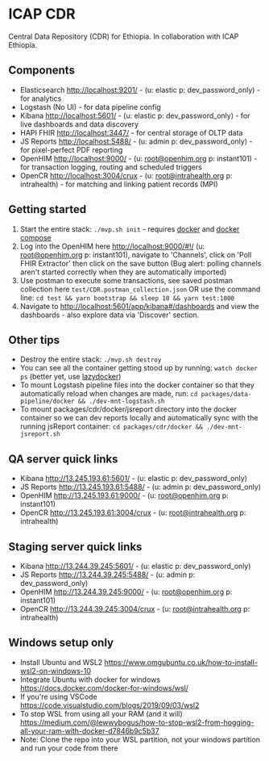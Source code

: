 # ICAP CDR

Central Data Repository (CDR) for Ethiopia. In collaboration with ICAP Ethiopia.

## Components

- Elasticsearch <http://localhost:9201/> - (u: elastic p: dev_password_only) - for analytics
- Logstash (No UI) - for data pipeline config
- Kibana <http://localhost:5601/> - (u: elastic p: dev_password_only) - for live dashboards and data discovery
- HAPI FHIR <http://localhost:3447/> - for central storage of OLTP data
- JS Reports <http://localhost:5488/> - (u: admin p: dev_password_only) - for pixel-perfect PDF reporting
- OpenHIM <http://localhost:9000/> - (u: root@openhim.org p: instant101) - for transaction logging, routing and scheduled triggers
- OpenCR <http://localhost:3004/crux> - (u: root@intrahealth.org p: intrahealth) - for matching and linking patient records (MPI)

## Getting started

1. Start the entire stack: `./mvp.sh init` - requires [docker](https://docs.docker.com/get-docker/) and [docker compose](https://docs.docker.com/compose/install/)
2. Log into the OpenHIM here <http://localhost:9000/#!/> (u: root@openhim.org p: instant101), navigate to 'Channels', click on 'Poll FHIR Extractor' then click on the save button (Bug alert: polling channels aren't started correctly when they are automatically imported)
3. Use postman to execute some transactions, see saved postman collection here `test/CDR.postman_collection.json` OR use the command line: `cd test && yarn bootstrap && sleep 10 && yarn test:1000`
4. Navigate to <http://localhost:5601/app/kibana#/dashboards> and view the dashboards - also explore data via 'Discover' section.

## Other tips

- Destroy the entire stack: `./mvp.sh destroy`
- You can see all the container getting stood up by running: `watch docker ps` (better yet, use [lazydocker](https://github.com/jesseduffield/lazydocker))
- To mount Logstash pipeline files into the docker container so that they automatically reload when changes are made, run: `cd packages/data-pipeline/docker && ./dev-mnt-logstash.sh`
- To mount packages/cdr/docker/jsreport directory into the docker container so we can dev reports locally and automatically sync with the running jsReport container: `cd packages/cdr/docker && ./dev-mnt-jsreport.sh`

## QA server quick links

- Kibana <http://13.245.193.61:5601/> - (u: elastic p: dev_password_only)
- JS Reports <http://13.245.193.61:5488/> - (u: admin p: dev_password_only)
- OpenHIM <http://13.245.193.61:9000/> - (u: root@openhim.org p: instant101)
- OpenCR <http://13.245.193.61:3004/crux> - (u: root@intrahealth.org p: intrahealth)

## Staging server quick links

- Kibana <http://13.244.39.245:5601/> - (u: elastic p: dev_password_only)
- JS Reports <http://13.244.39.245:5488/> - (u: admin p: dev_password_only)
- OpenHIM <http://13.244.39.245:9000/> - (u: root@openhim.org p: instant101)
- OpenCR <http://13.244.39.245:3004/crux> - (u: root@intrahealth.org p: intrahealth)

## Windows setup only

- Install Ubuntu and WSL2 <https://www.omgubuntu.co.uk/how-to-install-wsl2-on-windows-10>
- Integrate Ubuntu with docker for windows <https://docs.docker.com/docker-for-windows/wsl/>
- If you're using VSCode <https://code.visualstudio.com/blogs/2019/09/03/wsl2>
- To stop WSL from using all your RAM (and it will) <https://medium.com/@lewwybogus/how-to-stop-wsl2-from-hogging-all-your-ram-with-docker-d7846b9c5b37>
- Note: Clone the repo into your WSL partition, not your windows partition and run your code from there
